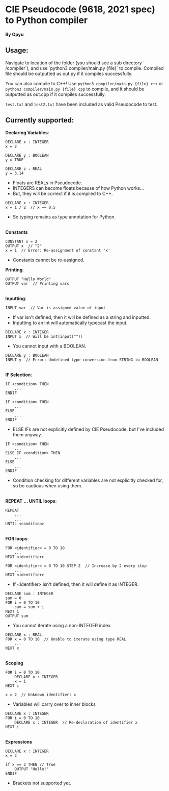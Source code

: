 <h1>CIE Pseudocode (9618, 2021 spec) to Python compiler</h1>

**By Opyu**

<h2>Usage:</h2>
Navigate to location of the folder (you should see a sub directory ` /compiler`), 
and use `python3 compiler/main.py {file}` to compile. 
Compiled file should be outputted as out.py if it compiles successfully.

You can also compile to C++! Use `python3 compiler/main.py {file} c++` or `python3 compiler/main.py {file} cpp`
to compile, and it should be outputted as out.cpp if it compiles successfully.

`test.txt` and `test2.txt` have been included as valid Pseudocode to test.

<h2>Currently supported:</h2>

**Declaring Variables**:
```
DECLARE x : INTEGER
x = 2

DECLARE y : BOOLEAN
y = TRUE

DECLARE z : REAL
y = 3.14
```
* Floats are REALs in Pseudocode.
* INTEGERS can become floats because of how Python works...
* But, they will be correct if it is compiled to C++.
```
DECLARE x : INTEGER
x = 1 / 2  // x == 0.5
```
* So typing remains as type annotation for Python.

\
**Constants**
```
CONSTANT x = 2
OUTPUT x  // "2"
x = 1  // Error: Re-assignment of constant 'x'
```
* Constants cannot be re-assigned.

**Printing**:
```
OUTPUT "Hello World"
OUTPUT var  // Printing vars 
```
\
**Inputting**:
```
INPUT var  // Var is assigned value of input
```
* If var isn't defined, then it will be defined as a string and inputted.
* Inputting to an int will automatically typecast the input.

```
DECLARE x : INTEGER
INPUT x  // Will be int(input(""))
```
* You cannot input with a BOOLEAN.
```
DECLARE y : BOOLEAN
INPUT y  // Error: Undefined type conversion from STRING to BOOLEAN
```

\
**IF Selection**:
```
IF <condition> THEN
    ...
ENDIF

IF <condition> THEN
    ...
ELSE
    ...
ENDIF
```
* ELSE IFs are not explicitly defined by CIE Pseudocode, but I've included them anyway.
```
IF <condition> THEN
    ...
ELSE IF <condition> THEN
    ...
ELSE
    ...
ENDIF
```
* Condition checking for different variables are not explicitly checked for, so be cautious when using them.

\
**REPEAT ... UNTIL loops**:
```
REPEAT
    ...
    ...
UNTIL <condition>
```
\
**FOR loops**:
```
FOR <identifier> = 0 TO 10
    ...
NEXT <identifier>

FOR <identifier> = 0 TO 10 STEP 2  // Increase by 2 every step
    ...
NEXT <identifier>
```
* If \<identifier> isn't defined, then it will define it as INTEGER.

```
DECLARE sum : INTEGER
sum = 0
FOR i = 0 TO 10
    sum = sum + i
NEXT i
OUTPUT sum
```
* You cannot iterate using a non-INTEGER index.
```
DECLARE x : REAL
FOR x = 0 TO 10  // Unable to iterate using type REAL
    ...
NEXT x
```
\
**Scoping**
```
FOR i = 0 TO 10
    DECLARE x : INTEGER
    x = i
NEXT i

x = 2  // Unknown identifier: x
```
* Variables will carry over to inner blocks
```
DECLARE x : INTEGER
FOR i = 0 TO 10
    DECLARE x : INTEGER  // Re-declaration of identifier x
NEXT i
```

\
**Expressions**
```
DECLARE x : INTEGER
x = 2

if x == 2 THEN // True
    OUTPUT "Hello!"
ENDIF
```
* Brackets not supported yet.